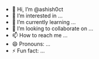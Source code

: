- 👋 Hi, I’m @ashish0ct
- 👀 I’m interested in ...
- 🌱 I’m currently learning ...
- 💞️ I’m looking to collaborate on ...
- 📫 How to reach me ...
- 😄 Pronouns: ...
- ⚡ Fun fact: ...

<!---
ashish0ct/ashish0ct is a ✨ special ✨ repository because its `README.md` (this file) appears on your GitHub profile.
You can click the Preview link to take a look at your changes.
--->
